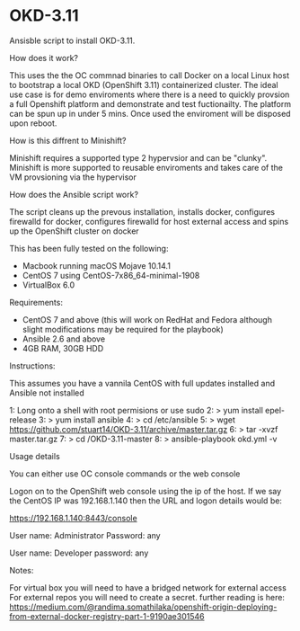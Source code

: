 # OKD-3.11
Ansisble script to install OKD-3.11. 

How does it work?

This uses the the OC commnad binaries to call Docker on a local Linux host to bootstrap a local OKD (OpenShift 3.11) containerized cluster. The ideal use case is for demo enviroments where there is a need to quickly provsion a full Openshift platform and demonstrate and test fuctionailty. The platform can be spun up in under 5 mins. Once used the enviroment will be disposed upon reboot.

How is this diffrent to Minishift?

Minishift requires a supported type 2 hypervsior and can be "clunky". Minishift is more supported to reusable enviroments and takes care of the VM provsioning via the hypervisor

How does the Ansible script work?

The script cleans up the prevous installation, installs docker, configures firewalld for docker, configures firewalld for host external access and spins up the OpenShift cluster on docker

This has been fully tested on the following:
- Macbook running macOS Mojave 10.14.1
- CentOS 7 using CentOS-7x86_64-minimal-1908
- VirtualBox 6.0

Requirements:
- CentOS 7 and above (this will work on RedHat and Fedora although slight modifications may be required for the playbook)
- Ansible 2.6 and above
- 4GB RAM, 30GB HDD

Instructions:

This assumes you have a vannila CentOS with full updates installed and Ansible not installed 

1: Long onto a shell with root permisions or use sudo 
2: > yum install epel-release
3: > yum install ansible 
4: > cd /etc/ansible
5: > wget https://github.com/stuart14/OKD-3.11/archive/master.tar.gz
6: > tar -xvzf  master.tar.gz
7: > cd /OKD-3.11-master
8: > ansible-playbook okd.yml -v

Usage details

You can either use OC console commands or the web console

Logon on to the OpenShift web console using the ip of the host. If we say the CentOS IP was 192.168.1.140 then the URL and logon details would be:

https://192.168.1.140:8443/console

User name: Administrator
Password: any

User name: Developer 
password: any 

Notes:

For virtual box you will need to have a bridged network for external access 
For external repos you will need to create a secret. further reading is here: 
https://medium.com/@randima.somathilaka/openshift-origin-deploying-from-external-docker-registry-part-1-9190ae301546





